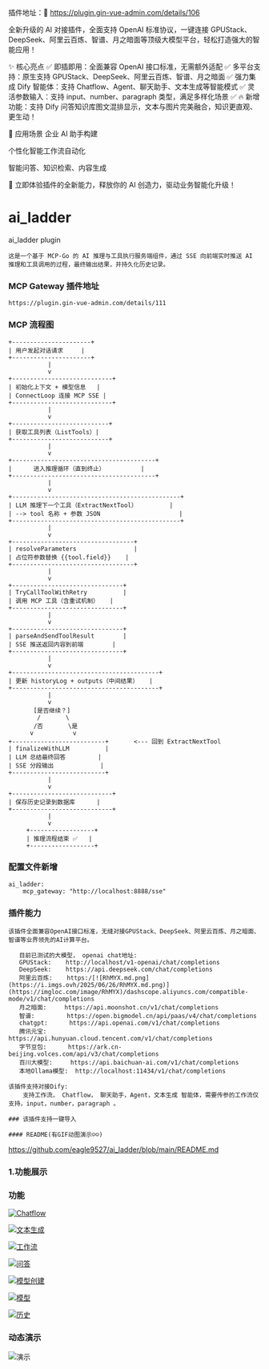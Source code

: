 插件地址：🔗   https://plugin.gin-vue-admin.com/details/106

全新升级的 AI 对接插件，全面支持 OpenAI 标准协议，一键连接 GPUStack、DeepSeek、阿里云百炼、智谱、月之暗面等顶级大模型平台，轻松打造强大的智能应用！

✨ 核心亮点
✅ 即插即用：全面兼容 OpenAI 接口标准，无需额外适配
✅ 多平台支持：原生支持 GPUStack、DeepSeek、阿里云百炼、智谱、月之暗面
✅ 强力集成 Dify 智能体：支持 Chatflow、Agent、聊天助手、文本生成等智能模式
✅ 灵活参数输入：支持 input、number、paragraph 类型，满足多样化场景
✅ 🔥 新增功能：支持 Dify 问答知识库图文混排显示，文本与图片完美融合，知识更直观、更生动！

🎯 应用场景
企业 AI 助手构建

个性化智能工作流自动化

智能问答、知识检索、内容生成

🎉 立即体验插件的全新能力，释放你的 AI 创造力，驱动业务智能化升级！

# ai_ladder
ai_ladder plugin

```
这是一个基于 MCP-Go 的 AI 推理与工具执行服务端组件，通过 SSE 向前端实时推送 AI 推理和工具调用的过程，最终输出结果，并持久化历史记录。
```
### MCP  Gateway 插件地址
```
https://plugin.gin-vue-admin.com/details/111 
```
### MCP 流程图
```
+----------------------+
| 用户发起对话请求     |
+----------------------+
           |
           v
+----------------------------+
| 初始化上下文 + 模型信息   |
| ConnectLoop 连接 MCP SSE |
+----------------------------+
           |
           v
+---------------------------+
| 获取工具列表（ListTools）|
+---------------------------+
           |
           v
+----------------------------------------+
|      进入推理循环（直到终止）          |
+----------------------------------------+
           |
           v
+-----------------------------------------------+
| LLM 推理下一个工具（ExtractNextTool）         |
| --> tool 名称 + 参数 JSON                      |
+-----------------------------------------------+
           |
           v
+----------------------------------+
| resolveParameters                |
| 占位符参数替换 {{tool.field}}    |
+----------------------------------+
           |
           v
+-------------------------------+
| TryCallToolWithRetry          |
| 调用 MCP 工具（含重试机制）   |
+-------------------------------+
           |
           v
+-------------------------------+
| parseAndSendToolResult        |
| SSE 推送返回内容到前端        |
+-------------------------------+
           |
           v
+-----------------------------------------+
| 更新 historyLog + outputs（中间结果）   |
+-----------------------------------------+
           |
           v
       [是否继续？]
        /       \
       /否       \是
      v           v
+--------------------------+       <--- 回到 ExtractNextTool
| finalizeWithLLM          |
| LLM 总结最终回答         |
| SSE 分段输出             |
+--------------------------+
           |
           v
+----------------------------+
| 保存历史记录到数据库      |
+----------------------------+
           |
           v
     +------------------+
     | 推理流程结束 ✅   |
     +------------------+
```
###  配置文件新增
```
ai_ladder:
    mcp_gateway: "http://localhost:8888/sse"
```
### 插件能力
```
该插件全面兼容OpenAI接口标准，无缝对接GPUStack、DeepSeek、阿里云百炼、月之暗面、智谱等业界领先的AI计算平台。

   目前已测试的大模型， openai chat地址:
   GPUStack:    http://localhost/v1-openai/chat/completions
   DeepSeek:    https://api.deepseek.com/chat/completions
   阿里云百炼:    https:/[![RhMYX.md.png](https://i.imgs.ovh/2025/06/26/RhMYX.md.png)](https://imgloc.com/image/RhMYX)/dashscope.aliyuncs.com/compatible-mode/v1/chat/completions
   月之暗面:     https://api.moonshot.cn/v1/chat/completions
   智谱:         https://open.bigmodel.cn/api/paas/v4/chat/completions
   chatgpt:      https://api.openai.com/v1/chat/completions
   腾讯元宝:       https://api.hunyuan.cloud.tencent.com/v1/chat/completions
   字节豆包:      https://ark.cn-beijing.volces.com/api/v3/chat/completions
   百川大模型:     https://api.baichuan-ai.com/v1/chat/completions
   本地Ollama模型:  http://localhost:11434/v1/chat/completions

该插件支持对接Dify:
    支持工作流， Chatflow， 聊天助手，Agent，文本生成 智能体，需要传参的工作流仅支持，input，number，paragraph 。
```
  
```
### 该插件支持一键导入

#### README(有GIF动图演示☺️☺️)
```
https://github.com/eagle9527/ai_ladder/blob/main/README.md

### 1.功能展示
### 功能 
[![Chatflow](https://i.imgs.ovh/2025/06/26/RhA3a.png)](https://i.imgs.ovh/2025/06/26/RhA3a.png)

[![文本生成](https://i.imgs.ovh/2025/06/26/RhkQq.png)](https://i.imgs.ovh/2025/06/26/RhkQq.png)

[![工作流](https://i.imgs.ovh/2025/06/26/Rh2u9.png)](https://i.imgs.ovh/2025/06/26/Rh2u9.png)


[![问答](https://i.imgs.ovh/2025/06/26/Rh9yH.png)](https://i.imgs.ovh/2025/06/26/Rh9yH.png)

[![模型创建](https://i.imgs.ovh/2025/06/26/RubgO.png)](https://i.imgs.ovh/2025/06/26/RubgO.png)

[![模型](https://i.imgs.ovh/2025/06/26/RhMYX.png)](https://i.imgs.ovh/2025/06/26/RhMYX.png)

[![历史](https://i.imgs.ovh/2025/06/26/Rh6f4.png)](https://i.imgs.ovh/2025/06/26/Rh6f4.png)

### 动态演示
![演示](https://github.com/eagle9527/ai_ladder/blob/main/yanshi.gif?raw=true)

 
